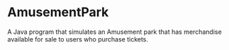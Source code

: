 # AmusementPark

A Java program that simulates an Amusement park that has merchandise available for sale to users who purchase tickets.
